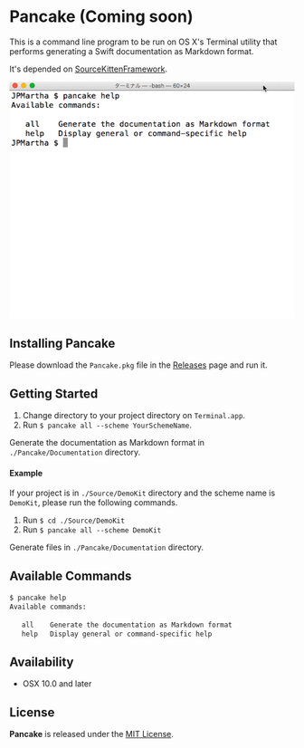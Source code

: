 # Pancake (Coming soon)

This is a command line program to be run on OS X's Terminal utility that performs generating a Swift documentation as Markdown format.

It's depended on [SourceKittenFramework](https://github.com/jpsim/SourceKitten).

<img src="./Documentation/Images/pancake_all_demo.gif">

## Installing Pancake

Please download the `Pancake.pkg` file in the [Releases](https://github.com/JPMartha/Pancake/releases) page and run it.

## Getting Started

1. Change directory to your project directory on `Terminal.app`.
2. Run `$ pancake all --scheme YourSchemeName`.

Generate the documentation as Markdown format in `./Pancake/Documentation` directory.

#### Example

If your project is in `./Source/DemoKit` directory and the scheme name is `DemoKit`, please run the following commands.

1. Run `$ cd ./Source/DemoKit`
2. Run `$ pancake all --scheme DemoKit`

Generate files in `./Pancake/Documentation` directory.

## Available Commands

```
$ pancake help
Available commands:

   all    Generate the documentation as Markdown format
   help   Display general or command-specific help
```

## Availability

- OSX 10.0 and later

## License

__Pancake__ is released under the [MIT License](LICENSE).
